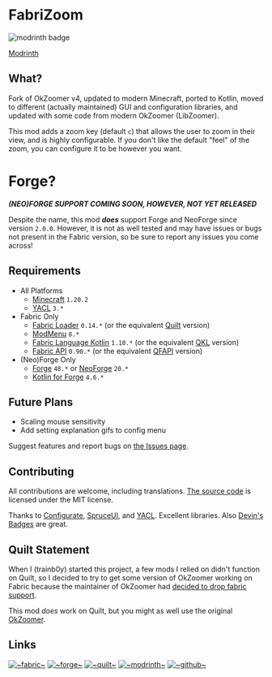 # FabriZoom

![modrinth badge](https://img.shields.io/modrinth/dt/pNFKDyna?label=Modrinth)

[Modrinth](https://modrinth.com/mod/fabrizoom/)

## What?
Fork of OkZoomer v4, updated to modern Minecraft, ported to Kotlin, moved to different (actually maintained) GUI and
configuration libraries, and updated with some code from modern OkZoomer (LibZoomer).

This mod adds a zoom key (default `c`) that allows the user to zoom in their view, and is highly configurable.
If you don't like the default "feel" of the zoom, you can configure it to be however you want.
# Forge?

***(NEO)FORGE SUPPORT COMING SOON, HOWEVER, NOT YET RELEASED***

Despite the name, this mod ***does*** support Forge and NeoForge since version `2.0.0`. 
However, it is not as well tested and may have issues or bugs not present in the Fabric version, 
so be sure to report any issues you come across!

## Requirements
- All Platforms
  - [Minecraft](https://minecraft.net) `1.20.2`
  - [YACL](https://github.com/isXander/yetanotherconfiglib) `3.*`
- Fabric Only
  - [Fabric Loader](https://fabricmc.net/) `0.14.*` (or the equivalent [Quilt](https://quiltmc.org/) version)
  - [ModMenu](https://github.com/TerraformersMC/ModMenu) `8.*`
  - [Fabric Language Kotlin](https://github.com/FabricMC/fabric-language-kotlin) `1.10.*` (or the
    equivalent [QKL](https://modrinth.com/mod/qkl) version)
  - [Fabric API](https://modrinth.com/mod/fabric-api) `0.90.*` (or the equivalent [QFAPI](https://modrinth.com/mod/qsl) version)
- (Neo)Forge Only
  - [Forge](https://files.minecraftforge.net/net/minecraftforge/forge/) `48.*` or [NeoForge](https://neoforged.net/) `20.*`
  - [Kotlin for Forge](https://modrinth.com/mod/kotlin-for-forge) `4.6.*`

  
## Future Plans

- Scaling mouse sensitivity
- Add setting explanation gifs to config menu

Suggest features and report bugs on [the Issues page](https://github.com/trainb0y/fabrizoom/issues).

## Contributing

All contributions are welcome, including translations. [The source code](https://github.com/trainb0y/fabrizoom) is licensed under the MIT license.

Thanks
to [Configurate](https://github.com/SpongePowered/Configurate), [SpruceUI](https://github.com/LambdAurora/SpruceUI),
and [YACL](https://github.com/isXander/YetAnotherConfigLib). Excellent libraries.
Also [Devin's Badges](https://github.com/intergrav/devins-badges) are great.

## Quilt Statement

When I (trainb0y) started this project, a few mods I relied on didn't function on Quilt, so I decided to try to get some
version of OkZoomer working on Fabric because the maintainer of OkZoomer
had [decided to drop fabric support](https://gist.github.com/EnnuiL/79885a99e5c908010fa5eca527590b98).

This mod *does* work on Quilt, but you might as well use the original [OkZoomer](https://github.com/EnnuiL/OkZoomer).

## Links

[![~fabric~](https://raw.githubusercontent.com/intergrav/devins-badges/main/badges/fabric_64h.png)](https://modrinth.com/mod/fabrizoom/)
[![~forge~](https://raw.githubusercontent.com/intergrav/devins-badges/main/badges/forge_64h.png)](https://modrinth.com/mod/fabrizoom/)
[![~quilt~](https://raw.githubusercontent.com/intergrav/devins-badges/main/badges/quilt_64h.png)](https://modrinth.com/mod/fabrizoom/)
[![~modrinth~](https://raw.githubusercontent.com/intergrav/devins-badges/main/badges/modrinth_64h.png)](https://modrinth.com/mod/fabrizoom/)
[![~github~](https://raw.githubusercontent.com/intergrav/devins-badges/main/badges/github-repository_64h.png)](https://github.com/trainb0y/fabrizoom)
